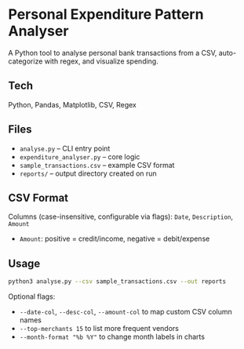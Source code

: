 # Personal Expenditure Pattern Analyser

A Python tool to analyse personal bank transactions from a CSV, auto-categorize with regex, and visualize spending.

## Tech
Python, Pandas, Matplotlib, CSV, Regex

## Files
- `analyse.py` – CLI entry point
- `expenditure_analyser.py` – core logic
- `sample_transactions.csv` – example CSV format
- `reports/` – output directory created on run

## CSV Format
Columns (case-insensitive, configurable via flags): `Date`, `Description`, `Amount`
- `Amount`: positive = credit/income, negative = debit/expense

## Usage
```bash
python3 analyse.py --csv sample_transactions.csv --out reports
```

Optional flags:
- `--date-col`, `--desc-col`, `--amount-col` to map custom CSV column names
- `--top-merchants 15` to list more frequent vendors
- `--month-format "%b %Y"` to change month labels in charts
